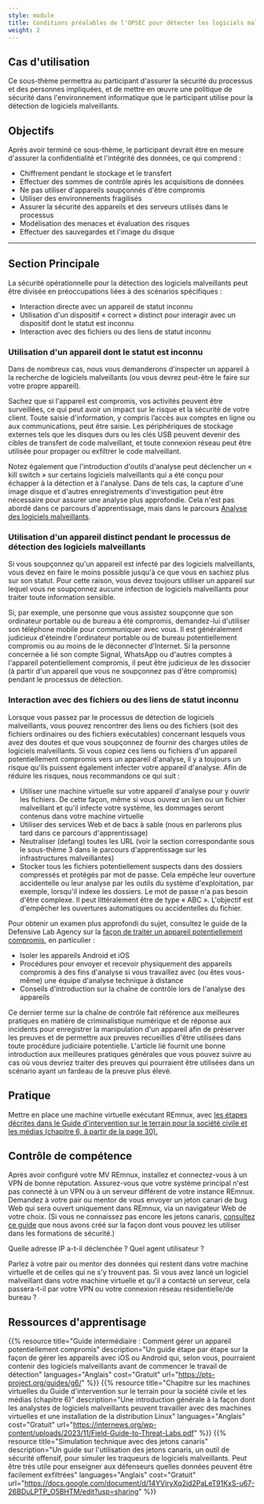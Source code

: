 ```yaml
---
style: module
title: Conditions préalables de l'OPSEC pour détecter les logiciels malveillants
weight: 2
---
```

## Cas d'utilisation

Ce sous-thème permettra au participant d'assurer la sécurité du processus et des personnes impliquées, et de mettre en œuvre une politique de sécurité dans l'environnement informatique que le participant utilise pour la détection de logiciels malveillants.

## Objectifs

Après avoir terminé ce sous-thème, le participant devrait être en mesure d'assurer la confidentialité et l'intégrité des données, ce qui comprend :

- Chiffrement pendant le stockage et le transfert
- Effectuer des sommes de contrôle après les acquisitions de données
- Ne pas utiliser d'appareils soupçonnés d'être compromis
- Utiliser des environnements fragilisés
- Assurer la sécurité des appareils et des serveurs utilisés dans le processus
- Modélisation des menaces et évaluation des risques
- Effectuer des sauvegardes et l'image du disque

---
## Section Principale

La sécurité opérationnelle pour la détection des logiciels malveillants peut être divisée en préoccupations liées à des scénarios spécifiques :

- Interaction directe avec un appareil de statut inconnu
- Utilisation d'un dispositif « correct » distinct pour interagir avec un dispositif dont le statut est inconnu
- Interaction avec des fichiers ou des liens de statut inconnu

### Utilisation d'un appareil dont le statut est inconnu

Dans de nombreux cas, nous vous demanderons d'inspecter un appareil à la recherche de logiciels malveillants (ou vous devrez peut-être le faire sur votre propre appareil).

Sachez que si l'appareil est compromis, vos activités peuvent être surveillées, ce qui peut avoir un impact sur le risque et la sécurité de votre client. Toute saisie d'information, y compris l’accès aux comptes en ligne ou aux communications, peut être saisie. Les périphériques de stockage externes tels que les disques durs ou les clés USB peuvent devenir des cibles de transfert de code malveillant, et toute connexion réseau peut être utilisée pour propager ou exfiltrer le code malveillant.

Notez également que l'introduction d'outils d'analyse peut déclencher un « kill switch » sur certains logiciels malveillants qui a été conçu pour échapper à la détection et à l'analyse. Dans de tels cas, la capture d'une image disque et d'autres enregistrements d'investigation peut être nécessaire pour assurer une analyse plus approfondie. Cela n'est pas abordé dans ce parcours d'apprentissage, mais dans le parcours [Analyse des logiciels malveillants](https://docs.google.com/document/d/1tgvDPn7FXoaZVrdULKYu8HeOrfDaoelKJLzojDDA6mg/edit).

### Utilisation d'un appareil distinct pendant le processus de détection des logiciels malveillants

Si vous soupçonnez qu'un appareil est infecté par des logiciels malveillants, vous devez en faire le moins possible jusqu'à ce que vous en sachiez plus sur son statut. Pour cette raison, vous devez toujours utiliser un appareil sur lequel vous ne soupçonnez aucune infection de logiciels malveillants pour traiter toute information sensible.

Si, par exemple, une personne que vous assistez soupçonne que son ordinateur portable ou de bureau a été compromis, demandez-lui d'utiliser son téléphone mobile pour communiquer avec vous. Il est généralement judicieux d'éteindre l'ordinateur portable ou de bureau potentiellement compromis ou au moins de le déconnecter d'Internet. Si la personne concernée a lié son compte Signal, WhatsApp ou d'autres comptes à l'appareil potentiellement compromis, il peut être judicieux de les dissocier (à partir d'un appareil que vous ne soupçonnez pas d'être compromis) pendant le processus de détection.

### Interaction avec des fichiers ou des liens de statut inconnu

Lorsque vous passez par le processus de détection de logiciels malveillants, vous pouvez rencontrer des liens ou des fichiers (soit des fichiers ordinaires ou des fichiers exécutables) concernant lesquels vous avez des doutes et que vous soupçonnez de fournir des charges utiles de logiciels malveillants. Si vous copiez ces liens ou fichiers d'un appareil potentiellement compromis vers un appareil d'analyse, il y a toujours un risque qu'ils puissent également infecter votre appareil d'analyse. Afin de réduire les risques, nous recommandons ce qui suit :

- Utiliser une machine virtuelle sur votre appareil d'analyse pour y ouvrir les fichiers. De cette façon, même si vous ouvrez un lien ou un fichier malveillant et qu'il infecte votre système, les dommages seront contenus dans votre machine virtuelle
- Utiliser des services Web et de bacs à sable (nous en parlerons plus tard dans ce parcours d'apprentissage)
- Neutraliser (defang) toutes les URL (voir la section correspondante sous le sous-thème 3 dans le parcours d'apprentissage sur les infrastructures malveillantes)
- Stocker tous les fichiers potentiellement suspects dans des dossiers compressés et protégés par mot de passe. Cela empêche leur ouverture accidentelle ou leur analyse par les outils du système d'exploitation, par exemple, lorsqu'il indexe les dossiers. Le mot de passe n'a pas besoin d'être complexe. Il peut littéralement être de type « ABC ». L'objectif est d'empêcher les ouvertures automatiques ou accidentelles du fichier.

Pour obtenir un examen plus approfondi du sujet, consultez le guide de la Defensive Lab Agency sur la [façon de traiter un appareil potentiellement compromis](https://pts-project.org/guides/g6/), en particulier :

- Isoler les appareils Android et iOS
- Procédures pour envoyer et recevoir physiquement des appareils compromis à des fins d'analyse si vous travaillez avec (ou êtes vous-même) une équipe d'analyse technique à distance
- Conseils d'introduction sur la chaîne de contrôle lors de l'analyse des appareils

Ce dernier terme sur la chaîne de contrôle fait référence aux meilleures pratiques en matière de criminalistique numérique et de réponse aux incidents pour enregistrer la manipulation d'un appareil afin de préserver les preuves et de permettre aux preuves recueillies d'être utilisées dans toute procédure judiciaire potentielle. L'article lié fournit une bonne introduction aux meilleures pratiques générales que vous pouvez suivre au cas où vous devriez traiter des preuves qui pourraient être utilisées dans un scénario ayant un fardeau de la preuve plus élevé.

## Pratique

Mettre en place une machine virtuelle exécutant REmnux, avec [les étapes décrites dans le Guide d'intervention sur le terrain pour la société civile et les médias (chapitre 6, à partir de la page 30).](https://internews.org/wp-content/uploads/2023/11/Field-Guide-to-Threat-Labs.pdf)

## Contrôle de compétence

Après avoir configuré votre MV REmnux, installez et connectez-vous à un VPN de bonne réputation. Assurez-vous que votre système principal n'est pas connecté à un VPN ou à un serveur différent de votre instance REmnux. Demandez à votre pair ou mentor de vous envoyer un jeton canari de bug Web qui sera ouvert uniquement dans REmnux, via un navigateur Web de votre choix. (Si vous ne connaissez pas encore les jetons canaris, [consultez ce guide](https://docs.google.com/document/d/14YViryXq2id2PaLeT91KxS-u67-26BDuLPTP_O5BHTM/edit?usp=sharing) que nous avons créé sur la façon dont vous pouvez les utiliser dans les formations de sécurité.)

Quelle adresse IP a-t-il déclenchée ? Quel agent utilisateur ?

Parlez à votre pair ou mentor des données qui restent dans votre machine virtuelle et de celles qui ne s'y trouvent pas. Si vous avez lancé un logiciel malveillant dans votre machine virtuelle et qu'il a contacté un serveur, cela passera-t-il par votre VPN ou votre connexion réseau résidentielle/de bureau ?

## Ressources d'apprentisage

{{% resource title="Guide intermédiaire : Comment gérer un appareil potentiellement compromis" description="Un guide étape par étape sur la façon de gérer les appareils avec iOS ou Android qui, selon vous, pourraient contenir des logiciels malveillants avant de commencer le travail de détection" languages="Anglais" cost="Gratuit" url="https://pts-project.org/guides/g6/" %}}
{{% resource title="Chapitre sur les machines virtuelles du Guide d'intervention sur le terrain pour la société civile et les médias (chapitre 6)" description="Une introduction générale à la façon dont les analystes de logiciels malveillants peuvent travailler avec des machines virtuelles et une installation de la distribution Linux" languages="Anglais" cost="Gratuit" url="https://internews.org/wp-content/uploads/2023/11/Field-Guide-to-Threat-Labs.pdf" %}}
{{% resource title="Simulation technique avec des jetons canaris" description="Un guide sur l'utilisation des jetons canaris, un outil de sécurité offensif, pour simuler les traqueurs de logiciels malveillants. Peut être très utile pour enseigner aux défenseurs quelles données peuvent être facilement exfiltrées" languages="Anglais" cost="Gratuit" url="https://docs.google.com/document/d/14YViryXq2id2PaLeT91KxS-u67-26BDuLPTP_O5BHTM/edit?usp=sharing" %}}